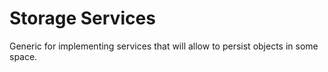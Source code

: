 # Storage Services

Generic for implementing services that will allow to persist objects in some space.
